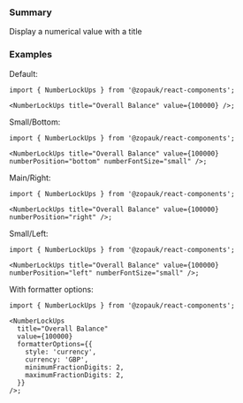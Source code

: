 ### Summary

Display a numerical value with a title

### Examples

Default:

```tsx
import { NumberLockUps } from '@zopauk/react-components';

<NumberLockUps title="Overall Balance" value={100000} />;
```

Small/Bottom:

```tsx
import { NumberLockUps } from '@zopauk/react-components';

<NumberLockUps title="Overall Balance" value={100000} numberPosition="bottom" numberFontSize="small" />;
```

Main/Right:

```tsx
import { NumberLockUps } from '@zopauk/react-components';

<NumberLockUps title="Overall Balance" value={100000} numberPosition="right" />;
```

Small/Left:

```tsx
import { NumberLockUps } from '@zopauk/react-components';

<NumberLockUps title="Overall Balance" value={100000} numberPosition="left" numberFontSize="small" />;
```

With formatter options:

```tsx
import { NumberLockUps } from '@zopauk/react-components';

<NumberLockUps
  title="Overall Balance"
  value={100000}
  formatterOptions={{
    style: 'currency',
    currency: 'GBP',
    minimumFractionDigits: 2,
    maximumFractionDigits: 2,
  }}
/>;
```

